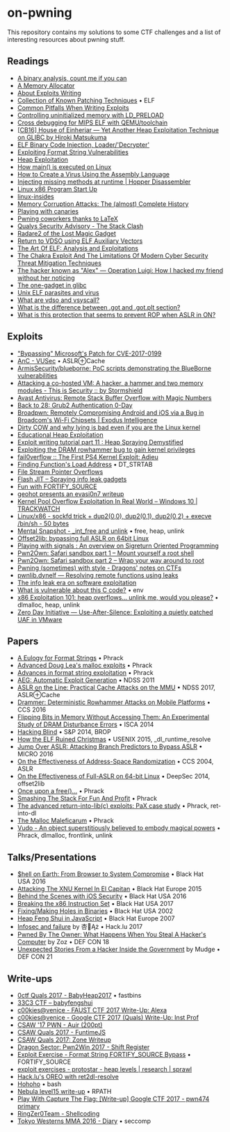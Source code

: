 # on-pwning
This repository contains my solutions to some CTF challenges and a list of interesting resources about pwning stuff.

## Readings

- [A binary analysis, count me if you can](http://shell-storm.org/blog/A-binary-analysis-count-me-if-you-can/)
- [A Memory Allocator](http://g.oswego.edu/dl/html/malloc.html)
- [About Exploits Writing](https://paper.seebug.org/papers/Archive/refs/2002.gera_.About_Exploits_Writing.pdf)
- [Collection of Known Patching Techniques](https://github.com/secretsquirrel/the-backdoor-factory/wiki/5.-Collection-of-Known-Patching-Techniques) • ELF
- [Common Pitfalls When Writing Exploits](http://www.mathyvanhoef.com/2012/11/common-pitfalls-when-writing-exploits.html)
- [Controlling uninitialized memory with LD_PRELOAD](http://vulnfactory.org/blog/2010/04/08/controlling-uninitialized-memory-with-ld_preload/)
- [Cross debugging for MIPS ELF with QEMU/toolchain](https://reverseengineering.stackexchange.com/questions/8829/cross-debugging-for-mips-elf-with-qemu-toolchain)
- [[CB16] House of Einherjar — Yet Another Heap Exploitation Technique on GLIBC by Hiroki Matsukuma](https://www.slideshare.net/codeblue_jp/cb16-matsukuma-en-68459606)
- [ELF Binary Code Injection, Loader/'Decrypter'](http://www.pinkstyle.org/elfcrypt.html)
- [Exploiting Format String Vulnerabilities](https://crypto.stanford.edu/cs155/papers/formatstring-1.2.pdf)
- [Heap Exploitation](https://heap-exploitation.dhavalkapil.com/)
- [How main() is executed on Linux](http://www.tldp.org/LDP/LG/issue84/hawk.html)
- [How to Create a Virus Using the Assembly Language](https://cranklin.wordpress.com/2016/12/26/how-to-create-a-virus-using-the-assembly-language/)
- [Injecting missing methods at runtime \| Hopper Disassembler](https://www.hopperapp.com/blog/?p=219)
- [Linux x86 Program Start Up](http://dbp-consulting.com/tutorials/debugging/linuxProgramStartup.html)
- [linux-insides](https://0xax.gitbooks.io/linux-insides/)
- [Memory Corruption Attacks: The (almost) Complete History](https://media.blackhat.com/bh-us-10/whitepapers/Meer/BlackHat-USA-2010-Meer-History-of-Memory-Corruption-Attacks-wp.pdf)
- [Playing with canaries](https://www.elttam.com.au/blog/playing-with-canaries/)
- [Pwning coworkers thanks to LaTeX](https://scumjr.github.io/2016/11/28/pwning-coworkers-thanks-to-latex/)
- [Qualys Security Advisory - The Stack Clash](https://www.qualys.com/2017/06/19/stack-clash/stack-clash.txt)
- [Radare2 of the Lost Magic Gadget](https://0xabe.io/howto/exploit/2016/03/30/Radare2-of-the-Lost-Magic-Gadget.html)
- [Return to VDSO using ELF Auxiliary Vectors](http://v0ids3curity.blogspot.it/2014/12/return-to-vdso-using-elf-auxiliary.html)
- [The Art Of ELF: Analysis and Exploitations](http://fluxius.handgrep.se/2011/10/20/the-art-of-elf-analysises-and-exploitations/)
- [The Chakra Exploit And The Limitations Of Modern Cyber Security Threat Mitigation Techniques](https://www.endgame.com/blog/technical-blog/chakra-exploit-and-limitations-modern-mitigation-techniques)
- [The hacker known as "Alex" — Operation Luigi: How I hacked my friend without her noticing](https://defaultnamehere.tumblr.com/post/163734466355/operation-luigi-how-i-hacked-my-friend-without)
- [The one-gadget in glibc](https://david942j.blogspot.it/2017/02/project-one-gadget-in-glibc.html)
- [Unix ELF parasites and virus](http://vxheaven.org/lib/vsc01.html)
- [What are vdso and vsyscall?](https://stackoverflow.com/questions/19938324/what-are-vdso-and-vsyscall)
- [What is the difference between .got and .got.plt section?](https://stackoverflow.com/questions/11676472/what-is-the-difference-between-got-and-got-plt-section)
- [What is this protection that seems to prevent ROP when ASLR in ON?](https://reverseengineering.stackexchange.com/questions/13811/what-is-this-protection-that-seems-to-prevent-rop-when-aslr-in-on)

## Exploits

- ["Bypassing" Microsoft's Patch for CVE-2017-0199](http://justhaifei1.blogspot.it/2017/07/bypassing-microsofts-cve-2017-0199-patch.html?m=1)
- [AnC - VUSec](https://www.vusec.net/projects/anc/) • ASLR⊕Cache
- [ArmisSecurity/blueborne: PoC scripts demonstrating the BlueBorne vulnerabilities](https://github.com/ArmisSecurity/blueborne)
- [Attacking a co-hosted VM: A hacker, a hammer and two memory modules - This is Security :: by Stormshield](https://thisissecurity.stormshield.com/2017/10/19/attacking-co-hosted-vm-hacker-hammer-two-memory-modules/)
- [Avast Antivirus: Remote Stack Buffer Overflow with Magic Numbers](https://landave.io/2017/06/avast-antivirus-remote-stack-buffer-overflow-with-magic-numbers/)
- [Back to 28: Grub2 Authentication 0-Day](http://hmarco.org/bugs/CVE-2015-8370-Grub2-authentication-bypass.html)
- [Broadpwn: Remotely Compromising Android and iOS via a Bug in Broadcom's Wi-Fi Chipsets \| Exodus Intelligence](https://blog.exodusintel.com/2017/07/26/broadpwn/)
- [Dirty COW and why lying is bad even if you are the Linux kernel](https://chao-tic.github.io/blog/2017/05/24/dirty-cow)
- [Educational Heap Exploitation](https://github.com/shellphish/how2heap)
- [Exploit writing tutorial part 11 : Heap Spraying Demystified](https://www.corelan.be/index.php/2011/12/31/exploit-writing-tutorial-part-11-heap-spraying-demystified/#0x0c0c0c0c)
- [Exploiting the DRAM rowhammer bug to gain kernel privileges](https://googleprojectzero.blogspot.it/2015/03/exploiting-dram-rowhammer-bug-to-gain.html)
- [fail0verflow :: The First PS4 Kernel Exploit: Adieu](https://fail0verflow.com/blog/2017/ps4-namedobj-exploit/)
- [Finding Function's Load Address](http://uaf.io/exploitation/misc/2016/04/02/Finding-Functions.html) • DT_STRTAB
- [File Stream Pointer Overflows](http://www.ouah.org/fsp-overflows.txt)
- [Flash JIT – Spraying info leak gadgets](http://zhodiac.hispahack.com/my-stuff/security/Flash_Jit_InfoLeak_Gadgets.pdf)
- [Fun with FORTIFY_SOURCE](http://vulnfactory.org/blog/2010/04/27/fun-with-fortify_source/)
- [geohot presents an evasi0n7 writeup](http://geohot.com/e7writeup.html)
- [Kernel Pool Overflow Exploitation In Real World – Windows 10 \| TRACKWATCH](http://trackwatch.com/kernel-pool-overflow-exploitation-in-real-world-windows-10/)
- [Linux/x86 - sockfd trick + dup2(0,0), dup2(0,1), dup2(0,2) + execve /bin/sh - 50 bytes](http://shell-storm.org/shellcode/files/shellcode-881.php)
- [Mental Snapshot - _int_free and unlink](http://uaf.io/exploitation/misc/2016/09/11/_int_free-Mental-Snapshot.html) • free, heap, unlink
- [Offset2lib: bypassing full ASLR on 64bit Linux](http://cybersecurity.upv.es/attacks/offset2lib/offset2lib.html)
- [Playing with signals : An overview on Sigreturn Oriented Programming](https://thisissecurity.net/2015/01/03/playing-with-signals-an-overview-on-sigreturn-oriented-programming/)
- [Pwn2Own: Safari sandbox part 1 – Mount yourself a root shell](https://phoenhex.re/2017-06-09/pwn2own-diskarbitrationd-privesc)
- [Pwn2Own: Safari sandbox part 2 – Wrap your way around to root](https://phoenhex.re/2017-07-06/pwn2own-sandbox-escape)
- [Pwning (sometimes) with style - Dragons' notes on CTFs](http://j00ru.vexillium.org/slides/2015/insomnihack.pdf)
- [pwnlib.dynelf — Resolving remote functions using leaks](https://docs.pwntools.com/en/stable/dynelf.html)
- [The info leak era on software exploitation](https://media.blackhat.com/bh-us-12/Briefings/Serna/BH_US_12_Serna_Leak_Era_Slides.pdf)
- [What is vulnerable about this C code?](http://stackoverflow.com/questions/8304396/what-is-vulnerable-about-this-c-code) • env
- [x86 Exploitation 101: heap overflows… unlink me, would you please?](https://gbmaster.wordpress.com/2014/08/11/x86-exploitation-101-heap-overflows-unlink-me-would-you-please/) • dlmalloc, heap, unlink
- [Zero Day Initiative — Use-After-Silence: Exploiting a quietly patched UAF in VMware](https://www.thezdi.com/blog/2017/6/26/use-after-silence-exploiting-a-quietly-patched-uaf-in-vmware)

## Papers

- [A Eulogy for Format Strings](http://phrack.org/issues/67/9.html) • Phrack
- [Advanced Doug Lea's malloc exploits](http://phrack.org/issues/61/6.html) • Phrack
- [Advances in format string exploitation](http://phrack.org/issues/59/7.html) • Phrack
- [AEG: Automatic Exploit Generation](http://security.ece.cmu.edu/aeg/aeg-current.pdf) • NDSS&nbsp;2011
- [ASLR on the Line: Practical Cache Attacks on the MMU](http://www.cs.vu.nl/~herbertb/download/papers/anc_ndss17.pdf) • NDSS&nbsp;2017, ASLR⊕Cache
- [Drammer: Deterministic Rowhammer Attacks on Mobile Platforms](https://vvdveen.com/publications/drammer.pdf) • CCS&nbsp;2016
- [Flipping Bits in Memory Without Accessing Them: An Experimental Study of DRAM Disturbance Errors](https://users.ece.cmu.edu/~yoonguk/papers/kim-isca14.pdf) • ISCA&nbsp;2014
- [Hacking Blind](http://www.scs.stanford.edu/brop/bittau-brop.pdf) • S&P&nbsp;2014, BROP
- [How the ELF Ruined Christmas](https://www.usenix.org/system/files/conference/usenixsecurity15/sec15-paper-di-frederico.pdf) • USENIX&nbsp;2015, \_dl\_runtime\_resolve
- [Jump Over ASLR: Attacking Branch Predictors to Bypass ASLR](http://www.cs.ucr.edu/~nael/pubs/micro16.pdf) • MICRO&nbsp;2016
- [On the Effectiveness of Address-Space Randomization](https://benpfaff.org/papers/asrandom.pdf) • CCS&nbsp;2004, ASLR
- [On the Effectiveness of Full-ASLR on 64-bit Linux](http://cybersecurity.upv.es/attacks/offset2lib/offset2lib-paper.pdf) • DeepSec&nbsp;2014, offset2lib
- [Once upon a free()...](http://phrack.org/issues/57/9.html) • Phrack
- [Smashing The Stack For Fun And Profit](http://phrack.org/issues/49/14.html) • Phrack
- [The advanced return-into-lib(c) exploits: PaX case study](http://phrack.org/issues/58/4.html) • Phrack, ret-into-dl
- [The Malloc Maleficarum](http://phrack.org/issues/66/10.html) • Phrack
- [Vudo - An object superstitiously believed to embody magical powers](http://www.phrack.org/issues/57/8.html) • Phrack, dlmalloc, frontlink, unlink

## Talks/Presentations

- [$hell on Earth: From Browser to System Compromise](https://www.youtube.com/watch?v=7wIiqqgDWdQ) • Black Hat USA&nbsp;2016
- [Attacking The XNU Kernel In El Capitan](https://www.youtube.com/watch?v=k550C0V79ts) • Black Hat Europe&nbsp;2015
- [Behind the Scenes with iOS Security](https://www.youtube.com/watch?v=BLGFriOKz6U) • Black Hat USA&nbsp;2016
- [Breaking the x86 Instruction Set](https://www.youtube.com/watch?v=KrksBdWcZgQ) • Black Hat USA&nbsp;2017
- [Fixing/Making Holes in Binaries](https://www.youtube.com/watch?v=18DKETYfvjg) • Black Hat USA&nbsp;2002
- [Heap Feng Shui in JavaScript](https://www.blackhat.com/presentations/bh-europe-07/Sotirov/Presentation/bh-eu-07-sotirov-apr19.pdf) • Black Hat Europe&nbsp;2007
- [Infosec and failure](https://www.youtube.com/watch?v=erZ2JlfTtcE) by 杏👼Ąż • Hack.lu&nbsp;2017
- [Pwned By The Owner: What Happens When You Steal A Hacker's Computer](https://www.youtube.com/watch?v=Jwpg-AwJ0Jc) by Zoz • DEF&nbsp;CON&nbsp;18
- [Unexpected Stories From a Hacker Inside the Government](https://www.youtube.com/watch?v=TSR-b9yuTbM) by Mudge • DEF&nbsp;CON&nbsp;21

## Write-ups

- [0ctf Quals 2017 - BabyHeap2017](http://uaf.io/exploitation/2017/03/19/0ctf-Quals-2017-BabyHeap2017.html) • fastbins
- [33C3 CTF – babyfengshui](https://galhacktictrendsetters.wordpress.com/2017/01/05/33c3-ctf-babyfengshui/)
- [c00kies@venice - FAUST CTF 2017 Write-Up: Alexa](https://secgroup.github.io/2017/05/29/faustctf2017-writeup-alexa/)
- [c00kies@venice - Google CTF 2017 (Quals) Write-Up: Inst Prof](https://secgroup.github.io/2017/06/22/googlectf2017quals-writeup-inst-prof/)
- [CSAW '17 PWN - Auir (200pt)](https://glennmcgui.re/csaw-17-auir/)
- [CSAW Quals 2017 - FuntimeJS](http://blog.rpis.ec/2017/09/csaw-quals-2017-funtimejs.html)
- [CSAW Quals 2017: Zone Writeup](https://amritabi0s.wordpress.com/2017/09/18/csaw-quals-2017-zone-writeup/)
- [Dragon Sector: Pwn2Win 2017 - Shift Register](http://blog.dragonsector.pl/2017/10/pwn2win-2017-shift-register.html)
- [Exploit Exercise - Format String FORTIFY_SOURCE Bypass](http://v0ids3curity.blogspot.it/2012/09/exploit-exercise-format-string.html) • FORTIFY_SOURCE
- [exploit exercises - protostar - heap levels \| research \| sprawl](http://thesprawl.org/research/exploit-exercises-protostar-heap/#heap-3)
- [Hack.lu's OREO with ret2dl-resolve](http://wapiflapi.github.io/2014/11/17/hacklu-oreo-with-ret2dl-resolve/)
- [Hohoho](https://github.com/InfoSecIITR/write-ups/tree/master/2016/33c3-ctf-2016/misc/hohoho) • bash
- [Nebula level15 write-up](http://www.pwntester.com/blog/2013/11/26/nebula-level15-write-up/) • RPATH
- [Play With Capture The Flag: [Write-up] Google CTF 2017 - pwn474 primary](https://david942j.blogspot.it/2017/06/write-up-google-ctf-2017-pwn474-primary.html)
- [RingZer0Team - Shellcoding](https://github.com/VulnHub/ctf-writeups/blob/master/2015/ringzer0/shellcoding.md)
- [Tokyo Westerns MMA 2016 - Diary](http://uaf.io/exploitation/2016/09/06/TokyoWesterns-MMA-Diary.html) • seccomp
